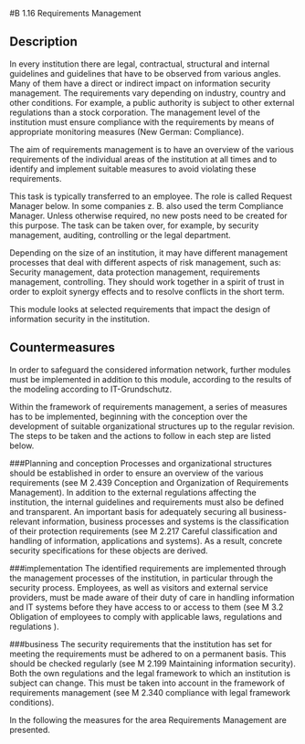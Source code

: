 #B 1.16 Requirements Management
## Description 
In every institution there are legal, contractual, structural and internal guidelines and guidelines that have to be observed from various angles. Many of them have a direct or indirect impact on information security management. The requirements vary depending on industry, country and other conditions. For example, a public authority is subject to other external regulations than a stock corporation. The management level of the institution must ensure compliance with the requirements by means of appropriate monitoring measures (New German: Compliance).

The aim of requirements management is to have an overview of the various requirements of the individual areas of the institution at all times and to identify and implement suitable measures to avoid violating these requirements.

This task is typically transferred to an employee. The role is called Request Manager below. In some companies z. B. also used the term Compliance Manager. Unless otherwise required, no new posts need to be created for this purpose. The task can be taken over, for example, by security management, auditing, controlling or the legal department.

Depending on the size of an institution, it may have different management processes that deal with different aspects of risk management, such as: Security management, data protection management, requirements management, controlling. They should work together in a spirit of trust in order to exploit synergy effects and to resolve conflicts in the short term.

This module looks at selected requirements that impact the design of information security in the institution.



## Countermeasures 
In order to safeguard the considered information network, further modules must be implemented in addition to this module, according to the results of the modeling according to IT-Grundschutz.

Within the framework of requirements management, a series of measures has to be implemented, beginning with the conception over the development of suitable organizational structures up to the regular revision. The steps to be taken and the actions to follow in each step are listed below.



###Planning and conception
Processes and organizational structures should be established in order to ensure an overview of the various requirements (see M 2.439 Conception and Organization of Requirements Management). In addition to the external regulations affecting the institution, the internal guidelines and requirements must also be defined and transparent. An important basis for adequately securing all business-relevant information, business processes and systems is the classification of their protection requirements (see M 2.217 Careful classification and handling of information, applications and systems). As a result, concrete security specifications for these objects are derived.



###implementation
The identified requirements are implemented through the management processes of the institution, in particular through the security process. Employees, as well as visitors and external service providers, must be made aware of their duty of care in handling information and IT systems before they have access to or access to them (see M 3.2 Obligation of employees to comply with applicable laws, regulations and regulations ).



###business
The security requirements that the institution has set for meeting the requirements must be adhered to on a permanent basis. This should be checked regularly (see M 2.199 Maintaining information security). Both the own regulations and the legal framework to which an institution is subject can change. This must be taken into account in the framework of requirements management (see M 2.340 compliance with legal framework conditions).

In the following the measures for the area Requirements Management are presented.



